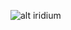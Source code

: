 ![alt iridium](https://raw.githubusercontent.com/IridiumProject/IridiumOS/main/.github/iridium.png)
